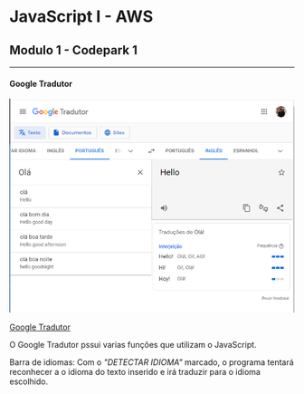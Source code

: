 # JavaScript I - AWS
## Modulo 1 - Codepark 1
---
#### Google Tradutor
![Google Tradutor](google-tradutor.png)

[Google Tradutor](https://translate.google.com.br/)


O Google Tradutor pssui varias funções que utilizam o JavaScript. 

Barra de idiomas: Com o _"DETECTAR IDIOMA"_ marcado, o programa tentará reconhecer a o idioma do texto inserido e irá traduzir para o idioma escolhido. 
